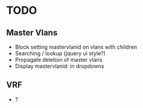 TODO
========


Master Vlans 
-------

* Block setting mastervlanid on vlans with children
* Searching / lookup (jquery ui style?)
* Propagate deletion of master vlans
* Display mastervlanid: in dropdowns

VRF
-------
* ?

